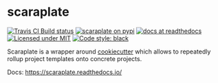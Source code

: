# scaraplate

[![Travis CI Build status][travis-badge]][travis-link]
[![scaraplate on pypi][pypi-badge]][pypi-link]
[![docs at readthedocs][docs-badge]][docs-link]
[![Licensed under MIT][license-badge]][license-link]
[![Code style: black][black-badge]][black-link]

[travis-badge]: https://travis-ci.org/rambler-digital-solutions/scaraplate.svg
[travis-link]: https://travis-ci.org/rambler-digital-solutions/scaraplate
[pypi-badge]: https://img.shields.io/pypi/v/scaraplate.svg
[pypi-link]: https://pypi.org/project/scaraplate/
[docs-badge]: https://readthedocs.org/projects/scaraplate/badge/?version=latest
[docs-link]: https://scaraplate.readthedocs.io/
[license-badge]: https://scaraplate.readthedocs.io/en/latest/_static/license.svg
[license-link]: https://github.com/rambler-digital-solutions/scaraplate/blob/master/LICENSE
[black-badge]: https://img.shields.io/badge/code%20style-black-000000.svg
[black-link]: https://github.com/psf/black


Scaraplate is a wrapper around [cookiecutter][cookiecutter]
which allows to repeatedly rollup project templates onto concrete projects.

[cookiecutter]: https://github.com/audreyr/cookiecutter

Docs: https://scaraplate.readthedocs.io/
